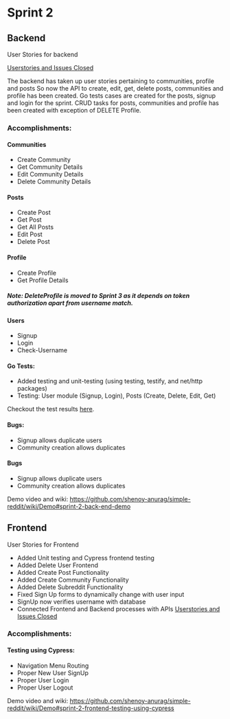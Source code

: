 # Sprint 2
## Backend
User Stories for backend

[Userstories and Issues Closed](https://github.com/shenoy-anurag/simple-reddit/issues?q=is%3Aissue+is%3Aclosed+label%3Asprint2+label%3A%22User+Stories+-+BE%22)

The backend has taken up user stories pertaining to communities, profile and posts
So now the API to create, edit, get, delete posts, communities and profile has been created. Go tests cases are created for the posts, signup and login for the sprint.
CRUD tasks for posts, communities and profile has been created with exception of DELETE Profile.

### Accomplishments:

#### Communities
- Create Community
- Get Community Details
- Edit Community Details
- Delete Community Details

#### Posts
- Create Post
- Get Post
- Get All Posts
- Edit Post
- Delete Post

#### Profile
- Create Profile
- Get Profile Details
##### Note: DeleteProfile is moved to Sprint 3 as it depends on token authorization apart from username match.

#### Users
- Signup
- Login
- Check-Username

#### Go Tests:
- Added testing and unit-testing (using testing, testify, and net/http packages)
- Testing: User module (Signup, Login), Posts (Create, Delete, Edit, Get)

Checkout the test results [here](https://github.com/shenoy-anurag/simple-reddit/wiki/Demo#testing).

#### Bugs:
- Signup allows duplicate users
- Community creation allows duplicates


#### Bugs
- Signup allows duplicate users
- Community creation allows duplicates

Demo video and wiki: <https://github.com/shenoy-anurag/simple-reddit/wiki/Demo#sprint-2-back-end-demo>

## Frontend
User Stories for Frontend
- Added Unit testing and Cypress frontend testing
- Added Delete User Frontend
- Added Create Post Functionality
- Added Create Community Functionality
- Added Delete Subreddit Functionality
- Fixed Sign Up forms to dynamically change with user input
- SignUp now verifies username with database
- Connected Frontend and Backend processes with APIs
[Userstories and Issues Closed](https://github.com/shenoy-anurag/simple-reddit/issues?q=is%3Aissue+is%3Aclosed+label%3Asprint2+label%3A%22User+Stories+-+FE%22)

### Accomplishments:


#### Testing using Cypress:
- Navigation Menu Routing
- Proper New User SignUp
- Proper User Login
- Proper User Logout

Demo video and wiki: <https://github.com/shenoy-anurag/simple-reddit/wiki/Demo#sprint-2-frontend-testing-using-cypress>
